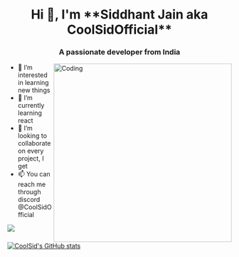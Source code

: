 <h1 align="center">Hi 👋, I'm **Siddhant Jain aka CoolSidOfficial** </h1>
<h3 align="center">A passionate developer  from India</h3>
<img align="right" alt="Coding" width="400" src="https://cdn.dribbble.com/users/1162077/screenshots/3848914/programmer.gif">













- 👀 I’m interested in learning new things
- 🌱 I’m currently learning react 
- 💞️ I’m looking to collaborate on  every project, I get 
- 📫 You can reach me through discord @CoolSidOfficial 
<img src="https://github-readme-stats.vercel.app/api/top-langs?username=CoolSidOfficial"/>


[![CoolSid's GitHub stats](https://github-readme-stats.vercel.app/api?username=CoolSidofficial
)](https://github.com/CoolSidOfficial/github-readme-stats)



